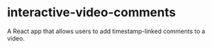 # interactive-video-comments
A React app that allows users to add timestamp-linked comments to a video.
